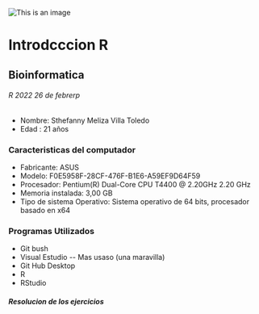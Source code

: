![This is an image](https://upload.wikimedia.org/wikipedia/commons/f/fc/Logo-ikiam-.png)
# Introdcccion R
## Bioinformatica
###### R 2022 26 de febrerp
* Nombre: Sthefanny Meliza Villa Toledo
* Edad : 21 años
### Caracteristicas del computador
* Fabricante: ASUS
* Modelo: F0E5958F-28CF-476F-B1E6-A59EF9D64F59
* Procesador: Pentium(R) Dual-Core CPU       T4400  @ 2.20GHz   2.20 GHz
* Memoria instalada: 3,00 GB
* Tipo de sistema Operativo: Sistema operativo de 64 bits, procesador basado en x64
### Programas Utilizados
* Git bush
* Visual Estudio -- Mas usaso (una maravilla)
* Git Hub Desktop
* R
* RStudio
##### Resolucion de los ejercicios
